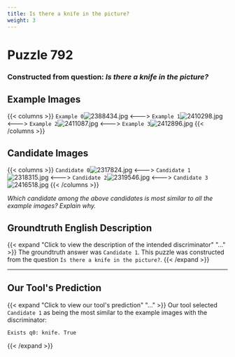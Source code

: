 ```yaml
---
title: Is there a knife in the picture?
weight: 3
---
```


# Puzzle 792
### Constructed from question: _Is there a knife in the picture?_


## Example Images
{{< columns >}}
`Example 0`![2388434.jpg](/gqa_images/2388434.jpg)
<--->
`Example 1`![2410298.jpg](/gqa_images/2410298.jpg)
<--->
`Example 2`![2411087.jpg](/gqa_images/2411087.jpg)
<--->
`Example 3`![2412896.jpg](/gqa_images/2412896.jpg)
{{< /columns >}}

## Candidate Images
{{< columns >}}
`Candidate 0`![2317824.jpg](/gqa_images/2317824.jpg)
<--->
`Candidate 1`![2318315.jpg](/gqa_images/2318315.jpg)
<--->
`Candidate 2`![2319546.jpg](/gqa_images/2319546.jpg)
<--->
`Candidate 3`![2416518.jpg](/gqa_images/2416518.jpg)
{{< /columns >}}

*Which candidate among the above candidates is most similar to all the example images? Explain why.*

## Groundtruth English Description

{{< expand "Click to view the description of the intended discriminator" "..." >}}
The groundtruth answer was `Candidate 1`. This puzzle was constructed from the question `Is there a knife in the picture?`.
{{< /expand >}}

---

## Our Tool's Prediction

{{< expand "Click to view our tool's prediction" "..." >}}
Our tool selected `Candidate 1` as being the most similar to the example images with the discriminator:
```plaintext
Exists q0: knife. True
```
{{< /expand >}}
